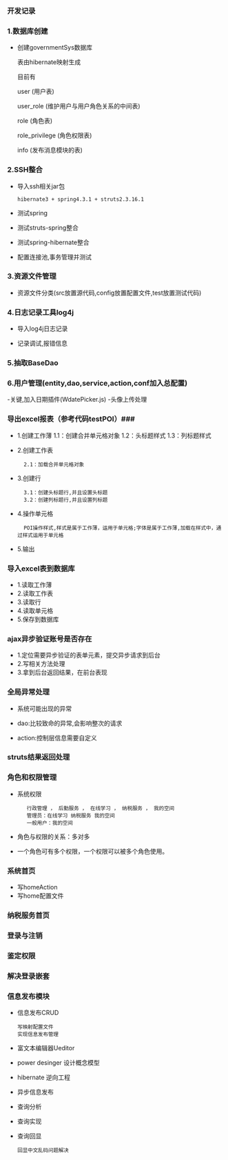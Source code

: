 
### 开发记录 ###

### 1.数据库创建 ###

- 创建governmentSys数据库

    表由hibernate映射生成

    目前有

    user  (用户表)


    user_role   (维护用户与用户角色关系的中间表)


    role   (角色表)

    role_privilege  (角色权限表)

    info  (发布消息模块的表)


### 2.SSH整合 ###

- 导入ssh相关jar包

      hibernate3 + spring4.3.1 + struts2.3.16.1

- 测试spring


- 测试struts-spring整合


- 测试spring-hibernate整合


- 配置连接池,事务管理并测试

### 3.资源文件管理 ###

- 资源文件分类(src放置源代码,config放置配置文件,test放置测试代码)

### 4.日志记录工具log4j ###

- 导入log4j日志记录

- 记录调试,报错信息

### 5.抽取BaseDao ###

### 6.用户管理(entity,dao,service,action,conf加入总配置)
-关键,加入日期插件(WdatePicker.js)
-头像上传处理

### 导出excel报表（参考代码testPOI）###
- 1.创建工作薄
        1.1：创建合并单元格对象
        1.2：头标题样式
        1.3：列标题样式
- 2.创建工作表

        2.1：加载合并单元格对象

- 3.创建行

        3.1：创建头标题行,并且设置头标题
        3.2：创建列标题行,并且设置列标题

- 4.操作单元格

        POI操作样式,样式是属于工作薄，运用于单元格;字体是属于工作薄,加载在样式中，通过样式运用于单元格

- 5.输出

### 导入excel表到数据库 ###
- 1.读取工作薄
- 2.读取工作表
- 3.读取行
- 4.读取单元格
- 5.保存到数据库

### ajax异步验证账号是否存在 ###

- 1.定位需要异步验证的表单元素，提交异步请求到后台
- 2.写相关方法处理
- 3.拿到后台返回结果，在前台表现

### 全局异常处理 ###

- 系统可能出现的异常

- dao:比较致命的异常,会影响整次的请求
- action:控制层信息需要自定义
### struts结果返回处理 ###

### 角色和权限管理 ###

- 系统权限

         行政管理 ， 后勤服务 ， 在线学习 ， 纳税服务 ， 我的空间
         管理员：在线学习 纳税服务 我的空间
         一般用户：我的空间

- 角色与权限的关系：多对多
- 一个角色可有多个权限，一个权限可以被多个角色使用。

### 系统首页 ###

- 写homeAction
- 写home配置文件

### 纳税服务首页 ###

### 登录与注销 ###

### 鉴定权限 ###

### 解决登录嵌套 ###


### 信息发布模块 ###

- 信息发布CRUD

      写映射配置文件
      实现信息发布管理

- 富文本编辑器Ueditor

- power desinger 设计概念模型

- hibernate 逆向工程

- 异步信息发布

- 查询分析

- 查询实现

- 查询回显

      回显中文乱码问题解决











